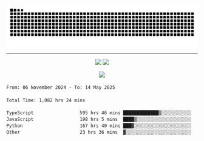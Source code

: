 <div align="center">
  <picture>
      <source
    media="(prefers-color-scheme: dark)"
      srcset="https://raw.githubusercontent.com/platane/snk/output/github-contribution-grid-snake-dark.svg"
      />
    <source
      media="(prefers-color-scheme: light)"
      srcset="https://raw.githubusercontent.com/xct007/xct007/output/github-contribution-grid-snake.svg"
      />
    <img
      alt="Snake"
      src="https://raw.githubusercontent.com/xct007/xct007/output/github-contribution-grid-snake.svg"
      />
  </picture>

</div>

___
<p align="center">
  <img src="https://readme-stats-blush-eta.vercel.app/api/top-langs/?username=xct007&layout=compact" />
  <img src="https://readme-stats-blush-eta.vercel.app/api?username=xct007&show_icons=true&theme=transparent&hide_title=true&include_all_commits=true" />
</p>

<p align="center">
  <img src="https://github-profile-trophy.vercel.app/?username=xct007&no-bg=true&rank=S,SS,SSS,A,AA,AAA,UNKNOWN,SECRET&row=3&title=-Followers,-Stars&margin-w=15&margin-h=15&column=2" />
</p>
<!--START_SECTION:waka-->

```txt
From: 06 November 2024 - To: 14 May 2025

Total Time: 1,082 hrs 24 mins

TypeScript                 595 hrs 46 mins █████████████▒░░░░░░░░░░░   53.87 %
JavaScript                 198 hrs 5 mins  ████▒░░░░░░░░░░░░░░░░░░░░   17.91 %
Python                     167 hrs 40 mins ███▓░░░░░░░░░░░░░░░░░░░░░   15.16 %
Other                      23 hrs 36 mins  ▓░░░░░░░░░░░░░░░░░░░░░░░░   02.13 %
```

<!--END_SECTION:waka-->
